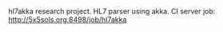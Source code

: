 hl7akka research project. HL7 parser using akka. CI server job: http://5x5sols.org:8498/job/hl7akka
